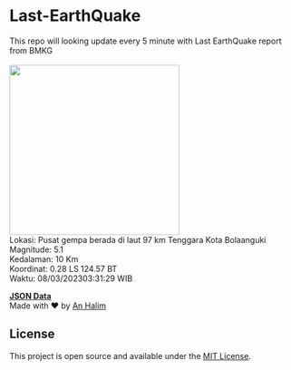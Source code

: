 # Last-EarthQuake
This repo will looking update every 5 minute with Last EarthQuake report from BMKG
<br>
<br>
<img src="https://ews.bmkg.go.id/TEWS/data/20230308033129.mmi.jpg?219218izeia4qgq2ekim7kj" width="300"/>
<br>
Lokasi: Pusat gempa berada di laut 97 km Tenggara Kota Bolaanguki <br>
Magnitude: 5.1 <br>
Kedalaman: 10 Km <br>
Koordinat: 0.28 LS 124.57 BT <br>
Waktu: 08/03/202303:31:29 WIB <br>

<a href="./data/data.json">**JSON Data**</a>
<br>
Made with ❤️ by <a href="https://github.com/an-halim">An Halim</a>
## License

This project is open source and available under the [MIT License](LICENSE).
